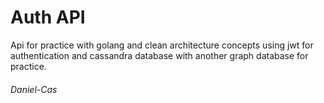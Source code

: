 # Auth API

Api for practice with golang and clean architecture concepts using jwt for authentication
and cassandra database with another graph database for practice.

###### Daniel-Cas